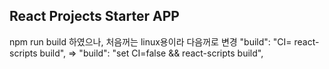 ## React Projects Starter APP

npm run build 하였으나, 처음꺼는 linux용이라 다음꺼로 변경
"build": "CI= react-scripts build", =>  "build": "set CI=false && react-scripts build",

